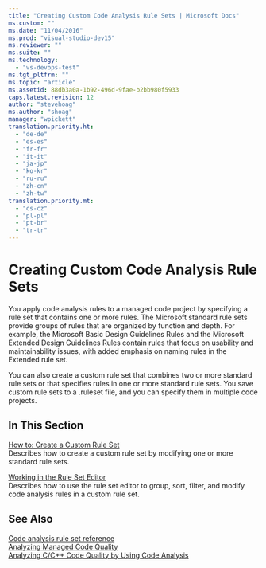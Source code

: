 ```yaml
---
title: "Creating Custom Code Analysis Rule Sets | Microsoft Docs"
ms.custom: ""
ms.date: "11/04/2016"
ms.prod: "visual-studio-dev15"
ms.reviewer: ""
ms.suite: ""
ms.technology: 
  - "vs-devops-test"
ms.tgt_pltfrm: ""
ms.topic: "article"
ms.assetid: 88db3a0a-1b92-496d-9fae-b2bb980f5933
caps.latest.revision: 12
author: "stevehoag"
ms.author: "shoag"
manager: "wpickett"
translation.priority.ht: 
  - "de-de"
  - "es-es"
  - "fr-fr"
  - "it-it"
  - "ja-jp"
  - "ko-kr"
  - "ru-ru"
  - "zh-cn"
  - "zh-tw"
translation.priority.mt: 
  - "cs-cz"
  - "pl-pl"
  - "pt-br"
  - "tr-tr"
---
```

# Creating Custom Code Analysis Rule Sets
You apply code analysis rules to a managed code project by specifying a rule set that contains one or more rules. The Microsoft standard rule sets provide groups of rules that are organized by function and depth. For example, the Microsoft Basic Design Guidelines Rules and the Microsoft Extended Design Guidelines Rules contain rules that focus on usability and maintainability issues, with added emphasis on naming rules in the Extended rule set.  
  
 You can also create a custom rule set that combines two or more standard rule sets or that specifies rules in one or more standard rule sets. You save custom rule sets to a .ruleset file, and you can specify them in multiple code projects.  
  
## In This Section  
 [How to: Create a Custom Rule Set](../code-quality/how-to-create-a-custom-rule-set.md)  
 Describes how to create a custom rule set by modifying one or more standard rule sets.  
  
 [Working in the Rule Set Editor](../code-quality/working-in-the-code-analysis-rule-set-editor.md)  
 Describes how to use the rule set editor to group, sort, filter, and modify code analysis rules in a custom rule set.  
  
## See Also  
 [Code analysis rule set reference](../code-quality/code-analysis-rule-set-reference.md)   
 [Analyzing Managed Code Quality](../code-quality/analyzing-managed-code-quality-by-using-code-analysis.md)   
 [Analyzing C/C++ Code Quality by Using Code Analysis](../code-quality/analyzing-c-cpp-code-quality-by-using-code-analysis.md)